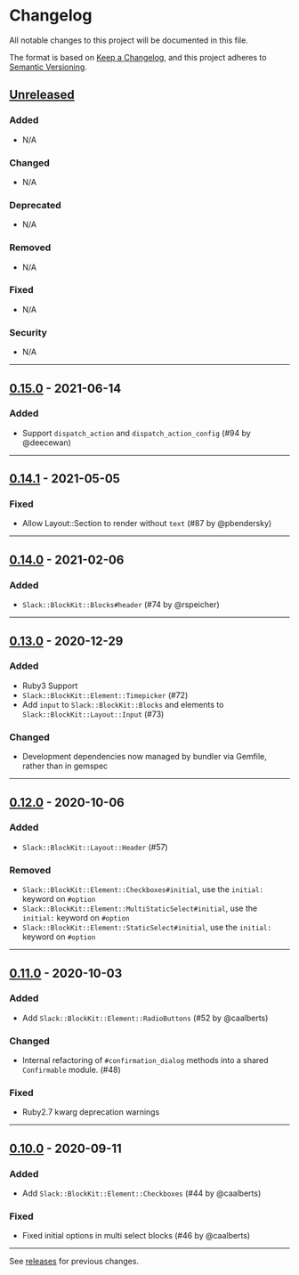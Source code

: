 # Changelog
All notable changes to this project will be documented in this file.

The format is based on [Keep a Changelog](https://keepachangelog.com/en/1.0.0/),
and this project adheres to [Semantic Versioning](https://semver.org/spec/v2.0.0.html).

## [Unreleased]

### Added
- N/A

### Changed
- N/A

### Deprecated
- N/A

### Removed
- N/A

### Fixed
- N/A

### Security
- N/A


[Unreleased]: https://github.com/CGA1123/slack-ruby-block-kit/compare/v0.15.0...HEAD


---


## [0.15.0] - 2021-06-14

### Added
- Support `dispatch_action` and `dispatch_action_config` (#94 by @deecewan)


[0.15.0]: https://github.com/CGA1123/slack-ruby-block-kit/compare/v0.14.1...v0.15.0


---


## [0.14.1] - 2021-05-05

### Fixed
- Allow Layout::Section to render without `text` (#87 by @pbendersky)


[0.14.1]: https://github.com/CGA1123/slack-ruby-block-kit/compare/v0.14.0...v0.14.1


---


## [0.14.0] - 2021-02-06

### Added
- `Slack::BlockKit::Blocks#header` (#74 by @rspeicher)


[0.14.0]: https://github.com/CGA1123/slack-ruby-block-kit/compare/v0.13.0...v0.14.0


---


## [0.13.0] - 2020-12-29

### Added
- Ruby3 Support
- `Slack::BlockKit::Element::Timepicker` (#72)
- Add `input` to `Slack::BlockKit::Blocks` and elements to `Slack::BlockKit::Layout::Input` (#73)

### Changed
- Development dependencies now managed by bundler via Gemfile, rather than in gemspec


[0.13.0]: https://github.com/CGA1123/slack-ruby-block-kit/compare/v0.12.0...v0.13.0


---


## [0.12.0] - 2020-10-06

### Added
- `Slack::BlockKit::Layout::Header` (#57)

### Removed
- `Slack::BlockKit::Element::Checkboxes#initial`, use the `initial:` keyword on `#option`
- `Slack::BlockKit::Element::MultiStaticSelect#initial`, use the `initial:` keyword on `#option`
- `Slack::BlockKit::Element::StaticSelect#initial`, use the `initial:` keyword on `#option`


[0.12.0]: https://github.com/CGA1123/slack-ruby-block-kit/compare/v0.11.0...v0.12.0


---


## [0.11.0] - 2020-10-03

### Added
- Add `Slack::BlockKit::Element::RadioButtons` (#52 by @caalberts)

### Changed
- Internal refactoring of `#confirmation_dialog` methods into a shared `Confirmable` module. (#48)

### Fixed
- Ruby2.7 kwarg deprecation warnings


[0.11.0]: https://github.com/CGA1123/slack-ruby-block-kit/compare/v0.10.0...v0.11.0


---


## [0.10.0] - 2020-09-11

### Added
- Add `Slack::BlockKit::Element::Checkboxes` (#44 by @caalberts)

### Fixed
- Fixed initial options in multi select blocks (#46 by @caalberts)


[0.10.0]: https://github.com/CGA1123/slack-ruby-block-kit/compare/v0.9.0...v0.10.0


---

See [releases] for previous changes.


[releases]: https://github.com/CGA1123/slack-ruby-block-kit/releases
